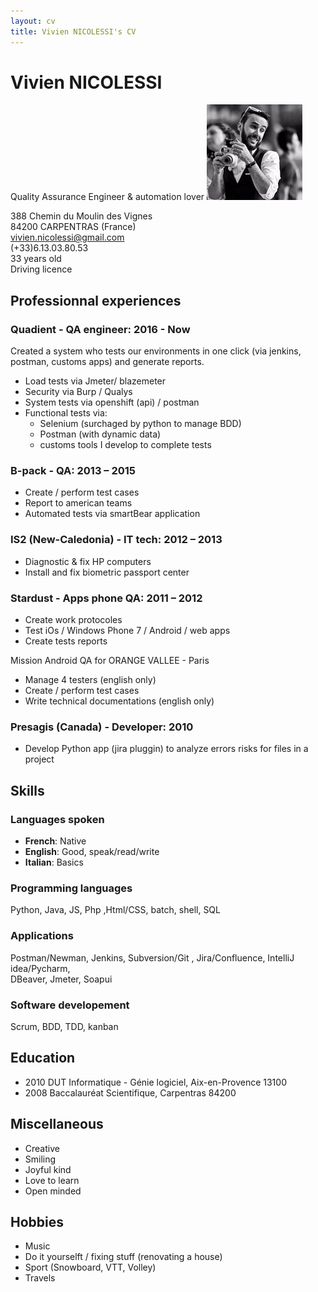 ```yaml
---
layout: cv
title: Vivien NICOLESSI's CV
---
```

# Vivien NICOLESSI
Quality Assurance Engineer & automation lover &#9; &#9; ![Profile picture](/profilePicture.png)

<div id="webaddress">
388 Chemin du Moulin des Vignes<br/>
84200 CARPENTRAS (France)<br/>
<a href="vivien.nicolessi@gmail.com">vivien.nicolessi@gmail.com</a><br/>
(+33)6.13.03.80.53<br/>
33 years old<br/>
Driving licence
</div>


## Professionnal experiences

### **Quadient** - QA engineer: 2016 - Now 

Created a system who tests our environments in one click (via jenkins, postman, customs apps) and generate reports.

* Load tests via Jmeter/ blazemeter
* Security via Burp / Qualys
* System tests via openshift (api) / postman
* Functional tests via:
	* Selenium (surchaged by python to manage BDD)
	* Postman (with dynamic data)
	* customs tools I develop to complete tests

### **B-pack** - QA: 2013 – 2015

* Create / perform test cases
* Report to american teams
* Automated tests via smartBear application

### **IS2** (New-Caledonia) - IT tech: 2012 – 2013

* Diagnostic & fix HP computers
* Install and fix biometric passport center

### **Stardust** - Apps phone QA: 2011 – 2012

* Create work protocoles
* Test iOs / Windows Phone 7 / Android / web apps
* Create tests reports

Mission Android QA for ORANGE VALLEE - Paris

* Manage 4 testers (english only)
* Create / perform test cases
* Write technical documentations (english only)

### **Presagis** (Canada) - Developer: 2010

* Develop Python app (jira pluggin) to analyze errors risks for files in a project

## Skills

### Languages spoken

* **French**: Native
* **English**: Good, speak/read/write
* **Italian**: Basics

### Programming languages

Python, Java, JS, Php ,Html/CSS, batch, shell, SQL

### Applications

Postman/Newman, Jenkins, Subversion/Git , Jira/Confluence, IntelliJ idea/Pycharm,<br/>
DBeaver, Jmeter, Soapui

### Software developement

Scrum, BDD, TDD, kanban

## Education

* 2010 	 DUT Informatique - Génie logiciel,  Aix-en-Provence 13100
* 2008 	 Baccalauréat Scientifique,	     Carpentras 84200

## Miscellaneous

* Creative 
* Smiling
* Joyful kind
* Love to learn
* Open minded
	
## Hobbies

* Music
* Do it yourselft / fixing stuff (renovating a house)
* Sport (Snowboard, VTT, Volley)
* Travels
